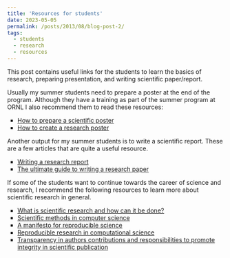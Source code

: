 ```yaml
---
title: 'Resources for students'
date: 2023-05-05
permalink: /posts/2013/08/blog-post-2/
tags:
  - students
  - research
  - resources
---
```


This post contains useful links for the students to learn the basics of research, preparing presentation, and writing scientific paper/report.


Usually my summer students need to prepare a poster at the end of the program. Although they have a training as part of the summer program at ORNL I also recommend them to read these resources:
<ul style="list-style-type: square;">  
<li> <a href="https://www.science.org/content/article/how-prepare-scientific-poster"> How to prepare a scientific poster</a>  </li>
<li> <a href="https://guides.nyu.edu/posters">How to create a research poster</a>  </li>
</ul>

Another output for my summer students is to write a scientific report. These are a few articles that are quite a useful resource.
<ul style="list-style-type: square;">  
<li> <a href="https://www.adelaide.edu.au/writingcentre/ua/media/28/learningguide-writingaresearchreport.pdf"> Writing a research report</a>  </li>
<li> <a href="https://www.grammarly.com/blog/how-to-write-a-research-paper/">The ultimate guide to writing a research paper</a>  </li>
</ul>

If some of the students want to continue towards the career of science and research, I recommend the following resources to learn more about scientific research in general.

<ul style="list-style-type: square;">  
<li> <a href="https://www.ncbi.nlm.nih.gov/pmc/articles/PMC5019873/">What is scientific research and how can it be done?</a>  </li>
<li> <a href="https://john.cs.olemiss.edu/~hcc/researchMethods/2014spr/notes/localcopy/cs_method.pdf">Scientific methods in computer science</a>  </li>
<li> <a href="https://www.nature.com/articles/s41562-016-002"> A manifesto for reproducible science </a>  </li>
<li> <a href="https://www.ncbi.nlm.nih.gov/pmc/articles/PMC3383002/?ref=data-school">Reproducible research in computational science</a>  </li>
<li> <a href="https://www.pnas.org/doi/full/10.1073/pnas.1715374115">Transparency in authors contributions and responsibilities to promote integrity in scientific publication</a>  </li>
</ul>